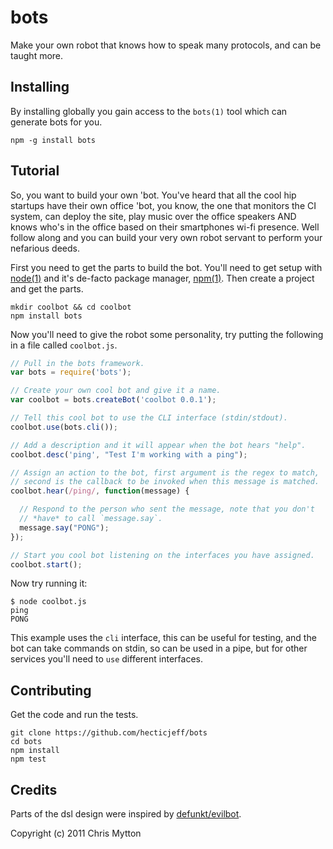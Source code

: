 bots
====

Make your own robot that knows how to speak many protocols, and can be
taught more.

## Installing

By installing globally you gain access to the `bots(1)` tool which can
generate bots for you.

    npm -g install bots

## Tutorial

So, you want to build your own 'bot. You've heard that all the cool hip
startups have their own office 'bot, you know, the one that monitors the
CI system, can deploy the site, play music over the office speakers AND
knows who's in the office based on their smartphones wi-fi presence. Well
follow along and you can build your very own robot servant to perform your
nefarious deeds.

First you need to get the parts to build the bot. You'll need to get setup
with [node(1)](http://nodejs.org/) and it's de-facto package manager,
[npm(1)](http://npmjs.org/). Then create a project and get the parts.

    mkdir coolbot && cd coolbot
    npm install bots

Now you'll need to give the robot some personality, try putting the following
in a file called `coolbot.js`.

``` javascript
// Pull in the bots framework.
var bots = require('bots');

// Create your own cool bot and give it a name.
var coolbot = bots.createBot('coolbot 0.0.1');

// Tell this cool bot to use the CLI interface (stdin/stdout).
coolbot.use(bots.cli());

// Add a description and it will appear when the bot hears "help".
coolbot.desc('ping', "Test I'm working with a ping");

// Assign an action to the bot, first argument is the regex to match,
// second is the callback to be invoked when this message is matched.
coolbot.hear(/ping/, function(message) {

  // Respond to the person who sent the message, note that you don't
  // *have* to call `message.say`.
  message.say("PONG");
});

// Start you cool bot listening on the interfaces you have assigned.
coolbot.start();
```

Now try running it:

```
$ node coolbot.js
ping
PONG
```

This example uses the `cli` interface, this can be useful for testing, and
the bot can take commands on stdin, so can be used in a pipe, but for other
services you'll need to `use` different interfaces.

## Contributing

Get the code and run the tests.

    git clone https://github.com/hecticjeff/bots
    cd bots
    npm install
    npm test

## Credits

Parts of the dsl design were inspired by
[defunkt/evilbot](https://github.com/defunkt/evilbot).

Copyright (c) 2011 Chris Mytton
